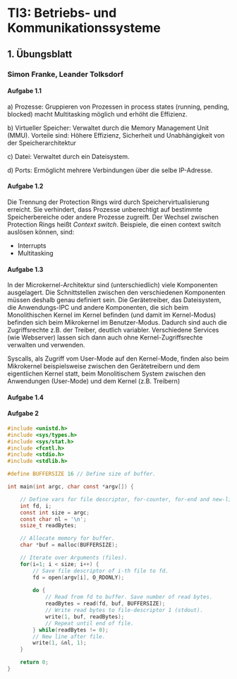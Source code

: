# TI3: Betriebs- und Kommunikationssysteme

## 1. Übungsblatt

### Simon Franke, Leander Tolksdorf

#### Aufgabe 1.1

a) Prozesse: Gruppieren von Prozessen in process states (running, pending, blocked) macht Multitasking möglich und erhöht die Effizienz.

b) Virtueller Speicher: Verwaltet durch die Memory Management Unit (MMU). Vorteile sind: Höhere Effizienz, Sicherheit und Unabhängigkeit von der Speicherarchitektur

c) Datei: Verwaltet durch ein Dateisystem. 

d) Ports: Ermöglicht mehrere Verbindungen über die selbe IP-Adresse.

#### Aufgabe 1.2

Die Trennung der Protection Rings wird durch Speichervirtualisierung erreicht. Sie verhindert, dass Prozesse unberechtigt auf bestimmte Speicherbereiche oder andere Prozesse zugreift. 
Der Wechsel zwischen Protection Rings heißt *Context switch*. Beispiele, die einen context switch auslösen können, sind:
 - Interrupts 
 - Multitasking

#### Aufgabe 1.3

In der Microkernel-Architektur sind (unterschiedlich) viele Komponenten ausgelagert. Die Schnittstellen zwischen den verschiedenen Komponenten müssen deshalb genau definiert sein. Die Gerätetreiber, das Dateisystem, die Anwendungs-IPC und andere Komponenten, die sich beim Monolithischen Kernel im Kernel befinden (und damit im Kernel-Modus) befinden sich beim Mikrokernel im Benutzer-Modus. Dadurch sind auch die Zugriffsrechte z.B. der Treiber, deutlich variabler. Verschiedene Services (wie Webserver) lassen sich dann auch ohne Kernel-Zugriffsrechte verwalten und verwenden. 

Syscalls, als Zugriff vom User-Mode auf den Kernel-Mode, finden also beim Mikrokernel beispielsweise zwischen den Gerätetreibern und dem eigentlichen Kernel statt, beim Monolitischem System zwischen den Anwendungen (User-Mode) und dem Kernel (z.B. Treibern)

#### Aufgabe 1.4


#### Aufgabe 2
```c
#include <unistd.h>
#include <sys/types.h>
#include <sys/stat.h>
#include <fcntl.h>
#include <stdio.h>
#include <stdlib.h>

#define BUFFERSIZE 16 // Define size of buffer.

int main(int argc, char const *argv[]) {

    // Define vars for file descriptor, for-counter, for-end and new-line.
    int fd, i;
    const int size = argc;
    const char nl = '\n';
    ssize_t readBytes;

    // Allocate memory for buffer.
    char *buf = malloc(BUFFERSIZE);

    // Iterate over Arguments (files).
    for(i=1; i < size; i++) {
        // Save file descriptor of i-th file to fd.
        fd = open(argv[i], O_RDONLY);
        
        do {
            // Read from fd to buffer. Save number of read bytes.
            readBytes = read(fd, buf, BUFFERSIZE);
            // Write read bytes to file-descriptor 1 (stdout).
            write(1, buf, readBytes);
            // Repeat until end of file.
        } while(readBytes != 0);
        // New line after file.
        write(1, &nl, 1);
    }

    return 0;
}
```

